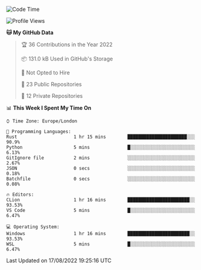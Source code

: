 <!--START_SECTION:waka-->
![Code Time](http://img.shields.io/badge/Code%20Time-219%20hrs%2051%20mins-blue)

![Profile Views](http://img.shields.io/badge/Profile%20Views-0-blue)

**🐱 My GitHub Data** 

> 🏆 36 Contributions in the Year 2022
 > 
> 📦 131.0 kB Used in GitHub's Storage 
 > 
> 🚫 Not Opted to Hire
 > 
> 📜 23 Public Repositories 
 > 
> 🔑 12 Private Repositories  
 > 
📊 **This Week I Spent My Time On** 

```text
⌚︎ Time Zone: Europe/London

💬 Programming Languages: 
Rust                     1 hr 15 mins        ██████████████████████░░░   90.9% 
Python                   5 mins              █░░░░░░░░░░░░░░░░░░░░░░░░   6.13% 
GitIgnore file           2 mins              ░░░░░░░░░░░░░░░░░░░░░░░░░   2.67% 
JSON                     0 secs              ░░░░░░░░░░░░░░░░░░░░░░░░░   0.18% 
Batchfile                0 secs              ░░░░░░░░░░░░░░░░░░░░░░░░░   0.08%

🔥 Editors: 
CLion                    1 hr 16 mins        ███████████████████████░░   93.53% 
VS Code                  5 mins              █░░░░░░░░░░░░░░░░░░░░░░░░   6.47%

💻 Operating System: 
Windows                  1 hr 16 mins        ███████████████████████░░   93.53% 
WSL                      5 mins              █░░░░░░░░░░░░░░░░░░░░░░░░   6.47%

```


 Last Updated on 17/08/2022 19:25:16 UTC
<!--END_SECTION:waka-->